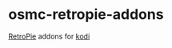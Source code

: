 # osmc-retropie-addons
[RetroPie](https://retropie.org.uk/) addons for [kodi](https://kodi.wiki/view/HOW-TO:Install_Kodi_on_Raspberry_Pi)
